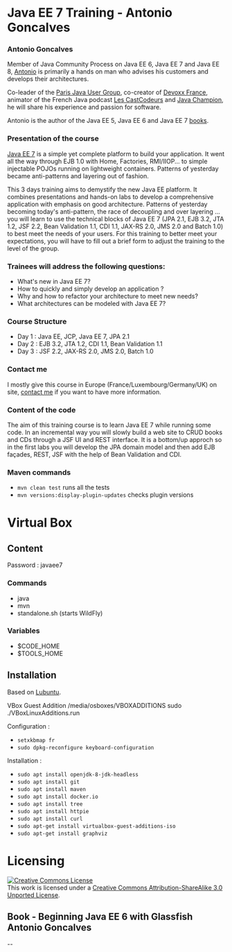# Java EE 7 Training - Antonio Goncalves

### Antonio Goncalves

Member of Java Community Process on Java EE 6, Java EE 7 and Java EE 8, [Antonio](http://www.antoniogoncalves.org) is primarily a hands on man who advises his customers and develops their architectures.

Co-leader of the [Paris Java User Group](http://www.parisjug.org), co-creator of [Devoxx France](http://www.devoxx.fr), animator of the French Java podcast [Les CastCodeurs](http://lescastcodeurs.com/) and [Java Champion](http://java-champions.java.net/), he will share his experience and passion for software.

Antonio is the author of the Java EE 5, Java EE 6 and Java EE 7 [books](http://antoniogoncalves.org/category/books/).

### Presentation of the course

[Java EE 7](http://jcp.org/en/jsr/summary?id=342) is a simple yet complete platform to build your application. It went all the way through EJB 1.0 with Home, Factories, RMI/IIOP... to simple injectable POJOs running on lightweight containers. Patterns of yesterday became anti-patterns and layering out of fashion.

This 3 days training aims to demystify the new Java EE platform. It combines presentations and hands-on labs to develop a comprehensive application with emphasis on good architecture. Patterns of yesterday becoming today's anti-pattern, the race of decoupling and over layering ... you will learn to use the technical blocks of Java EE 7 (JPA 2.1, EJB 3.2, JTA 1.2, JSF 2.2, Bean Validation 1.1, CDI 1.1, JAX-RS 2.0, JMS 2.0 and Batch 1.0) to best meet the needs of your users. For this training to better meet your expectations, you will have to fill out a brief form to adjust the training to the level of the group.

### Trainees will address the following questions:

* What's new in Java EE 7?
* How to quickly and simply develop an application ?
* Why and how to refactor your architecture to meet new needs?
* What architectures can be modeled with Java EE 7?

### Course Structure

* Day 1 : Java EE, JCP, Java EE 7, JPA 2.1
* Day 2 : EJB 3.2, JTA 1.2, CDI 1.1, Bean Validation 1.1
* Day 3 : JSF 2.2, JAX-RS 2.0, JMS 2.0, Batch 1.0

### Contact me

I mostly give this course in Europe (France/Luxembourg/Germany/UK) on site, [contact me](http://www.antoniogoncalves.org) if you want to have more information.

### Content of the code

The aim of this training course is to learn Java EE 7 while running some code. In an incremental way you will slowly build a web site to CRUD books and CDs through a JSF UI and REST interface. It is a bottom/up approch so in the first labs you will develop the JPA domain  model and then add EJB façades, REST, JSF with the help of Bean Validation and CDI.

### Maven commands

* `mvn clean test` runs all the tests
* `mvn versions:display-plugin-updates` checks plugin versions

# Virtual Box

## Content

Password : javaee7

### Commands

* java
* mvn
* standalone.sh (starts WildFly)

### Variables

* $CODE_HOME
* $TOOLS_HOME

## Installation 

Based on [Lubuntu](http://lubuntu.net/).

VBox Guest Addition
/media/osboxes/VBOXADDITIONS
sudo ./VBoxLinuxAdditions.run


Configuration :
* `setxkbmap fr`
* `sudo dpkg-reconfigure keyboard-configuration`

Installation :
* `sudo apt install openjdk-8-jdk-headless`
* `sudo apt install git`
* `sudo apt install maven`
* `sudo apt install docker.io`
* `sudo apt install tree`
* `sudo apt install httpie`
* `sudo apt install curl`
* `sudo apt-get install virtualbox-guest-additions-iso`
* `sudo apt-get install graphviz`



# Licensing

<a rel="license" href="http://creativecommons.org/licenses/by-sa/3.0/"><img alt="Creative Commons License" style="border-width:0" src="http://i.creativecommons.org/l/by-sa/3.0/88x31.png" /></a><br />This work is licensed under a <a rel="license" href="http://creativecommons.org/licenses/by-sa/3.0/">Creative Commons Attribution-ShareAlike 3.0 Unported License</a>.

Book - Beginning Java EE 6 with Glassfish
Antonio Goncalves
--
--
